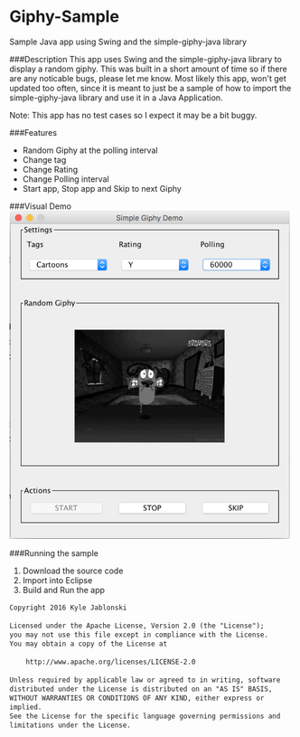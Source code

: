 # Giphy-Sample
Sample Java app using Swing and the simple-giphy-java library

###Description
This app uses Swing and the simple-giphy-java library to display a random giphy. This was built in a short amount of time so
if there are any noticable bugs, please let me know. Most likely this app, won't get updated too often, since it is meant
to just be a sample of how to import the simple-giphy-java library and use it in a Java Application.

Note: This app has no test cases so I expect it may be a bit buggy.

###Features
+ Random Giphy at the polling interval
+ Change tag
+ Change Rating
+ Change Polling interval
+ Start app, Stop app and Skip to next Giphy

###Visual Demo
<img src="https://github.com/kylejablonski/Giphy-Sample/blob/master/images/screenshot.png" alt="Demo Screenshot" height="580" width="496">

###Running the sample
1. Download the source code
2. Import into Eclipse
3. Build and Run the app

```
Copyright 2016 Kyle Jablonski

Licensed under the Apache License, Version 2.0 (the "License");
you may not use this file except in compliance with the License.
You may obtain a copy of the License at

    http://www.apache.org/licenses/LICENSE-2.0

Unless required by applicable law or agreed to in writing, software
distributed under the License is distributed on an "AS IS" BASIS,
WITHOUT WARRANTIES OR CONDITIONS OF ANY KIND, either express or implied.
See the License for the specific language governing permissions and
limitations under the License.
```
